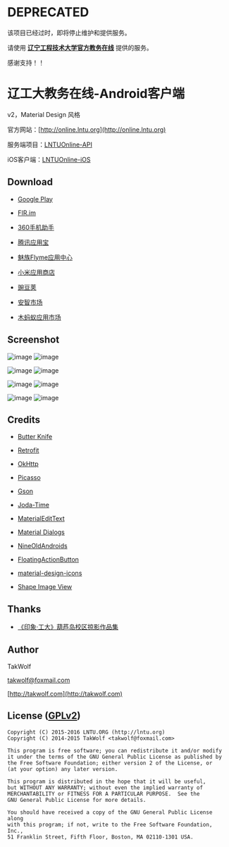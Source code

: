 ﻿# DEPRECATED #

该项目已经过时，即将停止维护和提供服务。

请使用 **[辽宁工程技术大学官方教务在线](http://60.18.131.131)** 提供的服务。

感谢支持！！

# 辽工大教务在线-Android客户端 #

v2，Material Design 风格

官方网站：[http://online.lntu.org](http://online.lntu.org)

服务端项目：[LNTUOnline-API](https://github.com/LNTUORG/LNTUOnline-API)

iOS客户端：[LNTUOnline-iOS](https://github.com/LNTUORG/LNTUOnline-iOS)

## Download ##

- [Google Play](https://play.google.com/store/apps/details?id=com.lntu.online)

- [FIR.im](http://fir.im/LntuOnline)

- [360手机助手](http://zhushou.360.cn/detail/index/soft_id/1964733?recrefer=SE_D_%E8%BE%BD%E5%B7%A5%E5%A4%A7%E6%95%99%E5%8A%A1%E5%9C%A8%E7%BA%BF)

- [腾讯应用宝](http://android.myapp.com/myapp/detail.htm?apkName=com.lntu.online)

- [魅族Flyme应用中心](http://app.meizu.com/apps/public/detail?package_name=com.lntu.online)

- [小米应用商店](http://app.mi.com/detail/81673)

- [豌豆荚](http://www.wandoujia.com/apps/com.lntu.online)

- [安智市场](http://www.anzhi.com/soft_1863172.html)

- [木蚂蚁应用市场](http://www.mumayi.com/android-851065.html?1412616355)

## Screenshot ##

![image](/art/n_1.png) ![image](/art/n_2.png)

![image](/art/n_3.png) ![image](/art/n_4.png)

![image](/art/n_5.png) ![image](/art/n_6.png)

![image](/art/n_7.png) ![image](/art/n_8.png)

## Credits ##

- [Butter Knife](https://github.com/JakeWharton/butterknife)

- [Retrofit](http://square.github.io/retrofit)

- [OkHttp](http://square.github.io/okhttp)

- [Picasso](http://square.github.io/picasso)

- [Gson](https://github.com/google/gson)

- [Joda-Time](http://www.joda.org/joda-time)

- [MaterialEditText](https://github.com/rengwuxian/MaterialEditText)

- [Material Dialogs](https://github.com/afollestad/material-dialogs)

- [NineOldAndroids](http://nineoldandroids.com)

- [FloatingActionButton](https://github.com/makovkastar/FloatingActionButton)

- [material-design-icons](https://github.com/google/material-design-icons)

- [Shape Image View](https://github.com/siyamed/android-shape-imageview)

## Thanks ##

- [《印象·工大》葫芦岛校区掠影作品集](http://tieba.baidu.com/p/1424591498)

## Author ##

TakWolf

[takwolf@foxmail.com](mailto:takwolf@foxmail.com)

[http://takwolf.com](http://takwolf.com)

## License ([GPLv2](http://www.gnu.org/licenses/old-licenses/gpl-2.0.html)) ##

    Copyright (C) 2015-2016 LNTU.ORG (http://lntu.org)
    Copyright (C) 2014-2015 TakWolf <takwolf@foxmail.com>
    
    This program is free software; you can redistribute it and/or modify
    it under the terms of the GNU General Public License as published by
    the Free Software Foundation; either version 2 of the License, or
    (at your option) any later version.
    
    This program is distributed in the hope that it will be useful,
    but WITHOUT ANY WARRANTY; without even the implied warranty of
    MERCHANTABILITY or FITNESS FOR A PARTICULAR PURPOSE.  See the
    GNU General Public License for more details.
    
    You should have received a copy of the GNU General Public License along
    with this program; if not, write to the Free Software Foundation, Inc.,
    51 Franklin Street, Fifth Floor, Boston, MA 02110-1301 USA.
